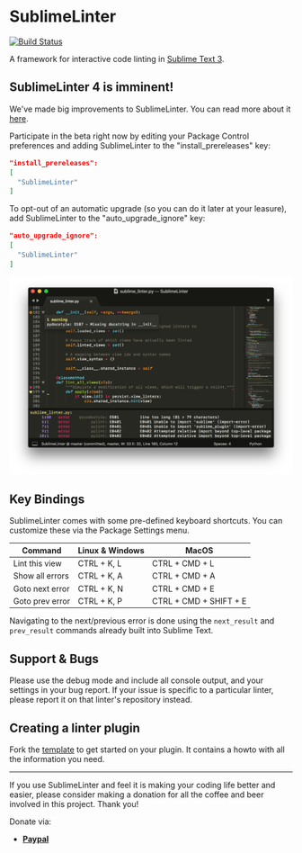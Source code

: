 SublimeLinter
=============

[![Build Status](https://img.shields.io/travis/SublimeLinter/SublimeLinter/master.svg)](https://travis-ci.org/SublimeLinter/SublimeLinter)

A framework for interactive code linting in [Sublime Text 3](http://sublimetext.com/3).


## SublimeLinter 4 is imminent!

We've made big improvements to SublimeLinter. You can read more about it [here](https://raw.githubusercontent.com/SublimeLinter/SublimeLinter/master/messages/4.0.0-rc.1.txt).

Participate in the beta right now by editing your Package Control preferences and adding SublimeLinter to the "install_prereleases" key:  
```json
"install_prereleases":
[
  "SublimeLinter"
]
```

To opt-out of an automatic upgrade (so you can do it later at your leasure),
add SublimeLinter to the "auto_upgrade_ignore" key:
```json
"auto_upgrade_ignore":
[
  "SublimeLinter"
]
```

<img src="https://raw.githubusercontent.com/SublimeLinter/SublimeLinter/master/docs/screenshot.png" width="848">


## Key Bindings

SublimeLinter comes with some pre-defined keyboard shortcuts. You can customize these via the Package Settings menu.

| Command         | Linux & Windows  | MacOS                  |
|-----------------|------------------|------------------------|
| Lint this view  | CTRL + K, L      | CTRL + CMD + L         |
| Show all errors | CTRL + K, A      | CTRL + CMD + A         |
| Goto next error | CTRL + K, N      | CTRL + CMD + E         |
| Goto prev error | CTRL + K, P      | CTRL + CMD + SHIFT + E |

Navigating to the next/previous error is done using the `next_result` and `prev_result` commands already built into Sublime Text.


## Support & Bugs

Please use the debug mode and include all console output, and your settings in your bug report.
If your issue is specific to a particular linter, please report it on that linter's repository instead.


## Creating a linter plugin

Fork the [template](https://github.com/SublimeLinter/SublimeLinter-template) to get started on your plugin.
It contains a howto with all the information you need.

---------------------------


If you use SublimeLinter and feel it is making your coding life better and easier,
please consider making a donation for all the coffee and beer involved in this project.
Thank you!

Donate via: 
* [**Paypal**](https://www.paypal.com/cgi-bin/webscr?cmd=_s-xclick&hosted_button_id=FK7SKD3X8N7BU)
